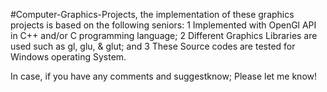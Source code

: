 #Computer-Graphics-Projects, the implementation of these graphics projects is based on the following seniors: 
1 Implemented with OpenGl API in C++ and/or C programming language;
2 Different Graphics Libraries are used such as gl, glu, & glut; and
3 These Source codes are tested for Windows operating System.

In case, if you have any comments and suggestknow; Please let me know!
